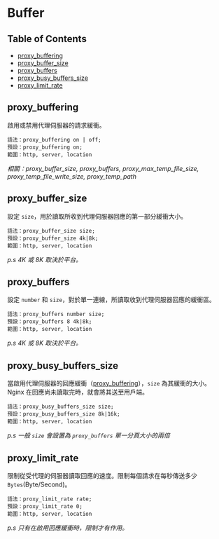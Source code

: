 # Buffer

## Table of Contents
- [proxy_buffering](#proxy_buffering)
- [proxy_buffer_size](#proxy_buffer_size)
- [proxy_buffers](#proxy_buffers)
- [proxy_busy_buffers_size](#proxy_busy_buffers_size)
- [proxy_limit_rate](#proxy_limit_rate)


## proxy_buffering
啟用或禁用代理伺服器的請求緩衝。

```nginx
語法：proxy_buffering on | off;
預設：proxy_buffering on;
範圍：http, server, location
```
*相關：proxy_buffer_size, proxy_buffers, proxy_max_temp_file_size, proxy_temp_file_write_size, proxy_temp_path*


## proxy_buffer_size
設定 `size`，用於讀取所收到代理伺服器回應的第一部分緩衝大小。

```nginx
語法：proxy_buffer_size size;
預設：proxy_buffer_size 4k|8k;
範圍：http, server, location
```
*p.s 4K 或 8K 取決於平台。*


## proxy_buffers
設定 `number` 和 `size`，對於單一連線，所讀取收到代理伺服器回應的緩衝區。

```nginx
語法：proxy_buffers number size;
預設：proxy_buffers 8 4k|8k;
範圍：http, server, location
```
*p.s 4K 或 8K 取決於平台。*


## proxy_busy_buffers_size
當啟用代理伺服器的回應緩衝（[proxy_buffering](#proxy_buffering)），`size` 為其緩衝的大小。 Nginx 在回應尚未讀取完時，就會將其送至用戶端。

```nginx
語法：proxy_busy_buffers_size size;
預設：proxy_busy_buffers_size 8k|16k;
範圍：http, server, location
```
*p.s 一般 `size` 會設置為 `proxy_buffers` 單一分頁大小的兩倍*

## proxy_limit_rate
限制從受代理的伺服器讀取回應的速度。限制每個請求在每秒傳送多少 `Bytes`(Byte/Second)。 

```nginx
語法：proxy_limit_rate rate;
預設：proxy_limit_rate 0;
範圍：http, server, location
```
*p.s 只有在啟用回應緩衝時，限制才有作用。*
